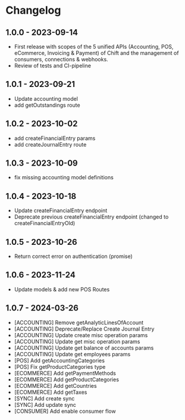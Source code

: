# Changelog

## 1.0.0 - 2023-09-14

-   First release with scopes of the 5 unified APIs (Accounting, POS, eCommerce, Invoicing & Payment) of Chift and the management of consumers, connections & webhooks.
-   Review of tests and CI-pipeline

## 1.0.1 - 2023-09-21

-   Update accounting model
-   add getOutstandings route

## 1.0.2 - 2023-10-02

-   add createFinancialEntry params
-   add createJournalEntry route

## 1.0.3 - 2023-10-09

-   fix missing accounting model definitions

## 1.0.4 - 2023-10-18

-   Update createFinancialEntry endpoint
-   Deprecate previous createFinancialEntry endpoint (changed to createFinancialEntryOld)

## 1.0.5 - 2023-10-26

-   Return correct error on authentication (promise)

## 1.0.6 - 2023-11-24

-   Update models & add new POS Routes

## 1.0.7 - 2024-03-26

-   [ACCOUNTING] Remove getAnalyticLinesOfAccount
-   [ACCOUNTING] Deprecate/Replace Create Journal Entry
-   [ACCOUNTING] Update create misc operation params
-   [ACCOUNTING] Update get misc operation params
-   [ACCOUNTING] Update get balance of accounts params
-   [ACCOUNTING] Update get employees params
-   [POS] Add getAccountingCategories
-   [POS] Fix getProductCategories type
-   [ECOMMERCE] Add getPaymentMethods
-   [ECOMMERCE] Add getProductCategories
-   [ECOMMERCE] Add getCountries
-   [ECOMMERCE] Add getTaxes
-   [SYNC] Add create sync
-   [SYNC] Add update sync
-   [CONSUMER] Add enable consumer flow
